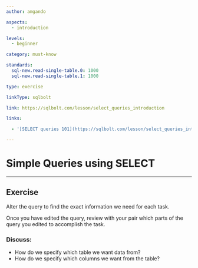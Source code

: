 ```yaml
---
author: amgando

aspects: 
  - introduction

levels:
  - beginner

category: must-know

standards:
  sql-new.read-single-table.0: 1000
  sql-new.read-single-table.1: 1000

type: exercise

linkType: sqlbolt

link: https://sqlbolt.com/lesson/select_queries_introduction

links:

  - '[SELECT queries 101](https://sqlbolt.com/lesson/select_queries_introduction){documentation}'

---
```


# Simple Queries using SELECT

---
## Exercise

Alter the query to find the exact information we need for each task.

Once you have edited the query, review with your pair which parts of the query you edited to accomplish the task.

### Discuss:
- How do we specify which table we want data from?
- How do we specify which columns we want from the table?
